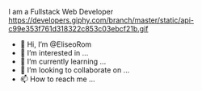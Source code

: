 I am a Fullstack Web Developer
https://developers.giphy.com/branch/master/static/api-c99e353f761d318322c853c03ebcf21b.gif
- 👋 Hi, I’m @EliseoRom
- 👀 I’m interested in ...
- 🌱 I’m currently learning ...
- 💞️ I’m looking to collaborate on ...
- 📫 How to reach me ...

<!---
EliseoRom/EliseoRom is a ✨ special ✨ repository because its `README.md` (this file) appears on your GitHub profile.
You can click the Preview link to take a look at your changes.
--->
